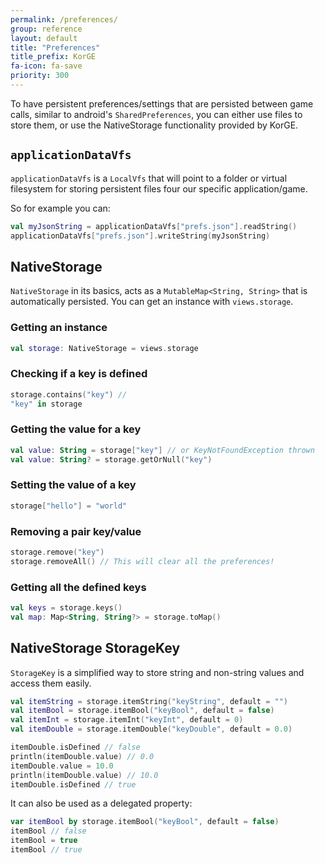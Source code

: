```yaml
---
permalink: /preferences/
group: reference
layout: default
title: "Preferences"
title_prefix: KorGE
fa-icon: fa-save
priority: 300
---
```


To have persistent preferences/settings that are persisted between game calls, similar to android's `SharedPreferences`,
you can either use files to store them, or use the NativeStorage functionality provided by KorGE.

## `applicationDataVfs`

`applicationDataVfs` is a `LocalVfs` that will point to a folder or virtual filesystem for storing
persistent files four our specific application/game.

So for example you can:

```kotlin
val myJsonString = applicationDataVfs["prefs.json"].readString()
applicationDataVfs["prefs.json"].writeString(myJsonString)
```

## NativeStorage

`NativeStorage` in its basics, acts as a `MutableMap<String, String>` that is automatically persisted.
You can get an instance with `views.storage`.

### Getting an instance

```kotlin
val storage: NativeStorage = views.storage
```

### Checking if a key is defined

```kotlin
storage.contains("key") //
"key" in storage
```

### Getting the value for a key

```kotlin
val value: String = storage["key"] // or KeyNotFoundException thrown
val value: String? = storage.getOrNull("key")
```

### Setting the value of a key

```kotlin
storage["hello"] = "world"
```

### Removing a pair key/value

```kotlin
storage.remove("key")
storage.removeAll() // This will clear all the preferences!
```

### Getting all the defined keys

```kotlin
val keys = storage.keys()
val map: Map<String, String?> = storage.toMap()
```

## NativeStorage StorageKey

`StorageKey` is a simplified way to store string and non-string values and access them easily.

```kotlin
val itemString = storage.itemString("keyString", default = "")
val itemBool = storage.itemBool("keyBool", default = false)
val itemInt = storage.itemInt("keyInt", default = 0)
val itemDouble = storage.itemDouble("keyDouble", default = 0.0)

itemDouble.isDefined // false
println(itemDouble.value) // 0.0
itemDouble.value = 10.0
println(itemDouble.value) // 10.0
itemDouble.isDefined // true
```

It can also be used as a delegated property:

```kotlin
var itemBool by storage.itemBool("keyBool", default = false)
itemBool // false
itemBool = true
itemBool // true
```
